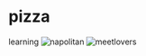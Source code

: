 # pizza
learning 
![napolitan](https://github.com/benjaMRW/pizza/assets/164798713/4b86123f-dced-47f2-82d2-3c4ae18a5c87)
![meetlovers](https://github.com/benjaMRW/pizza/assets/164798713/af20f759-5703-4ba7-83ad-986ac2d438e1)
